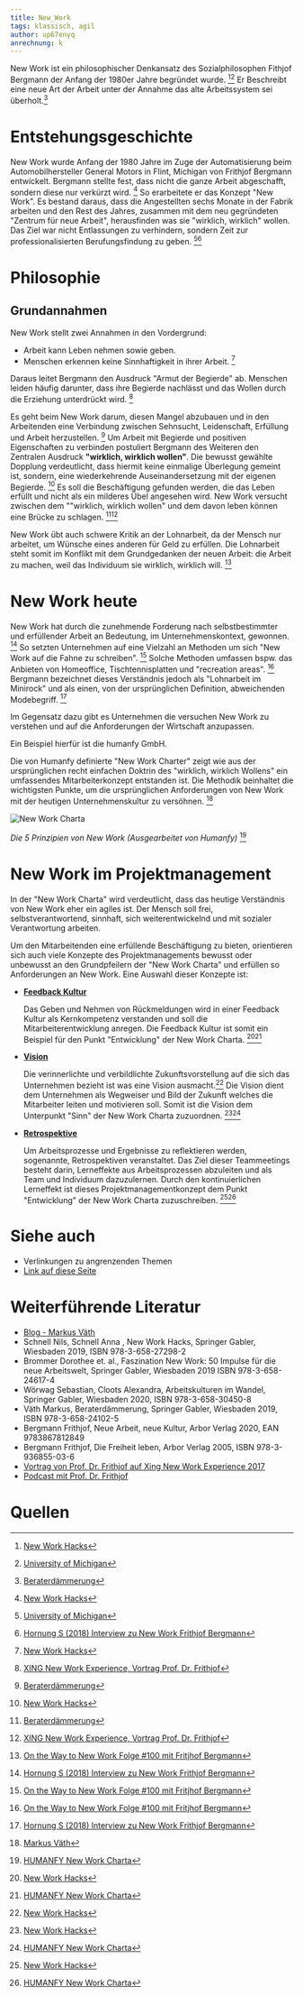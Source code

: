 ```yaml
---
title: New_Work
tags: klassisch, agil
author: up67enyq
anrechnung: k 
---
```


New Work ist ein philosophischer Denkansatz des Sozialphilosophen Fithjof Bergmann der Anfang der 1980er Jahre begründet wurde. [^1][^7] Er Beschreibt eine neue Art der Arbeit unter der Annahme das alte Arbeitssystem sei überholt.[^2]



# Entstehungsgeschichte
New Work wurde Anfang der 1980 Jahre im Zuge der Automatisierung beim Automobilhersteller General Motors in Flint, Michigan von Frithjof Bergmann entwickelt. Bergmann stellte fest, dass nicht die ganze Arbeit abgeschafft, sondern diese nur verkürzt wird. [^1]
So erarbeitete er das Konzept "New Work". 
Es bestand daraus, dass die Angestellten sechs Monate in der Fabrik arbeiten und den Rest des Jahres, zusammen mit dem neu gegründeten "Zentrum für neue Arbeit", herausfinden was sie "wirklich, wirklich" wollen. Das Ziel war nicht Entlassungen zu verhindern, sondern Zeit zur professionalisierten Berufungsfindung zu geben. [^7][^6]

# Philosophie
## Grundannahmen

New Work stellt zwei Annahmen in den Vordergrund:
* Arbeit kann Leben nehmen sowie geben.
* Menschen erkennen keine Sinnhaftigkeit in ihrer Arbeit. [^1]

Daraus leitet Bergmann den Ausdruck "Armut der Begierde" ab.
Menschen leiden häufig darunter, dass ihre Begierde nachlässt und das Wollen durch die Erziehung unterdrückt wird. [^5]

Es geht beim New Work darum, diesen Mangel abzubauen und in den Arbeitenden eine Verbindung zwischen Sehnsucht, Leidenschaft, Erfüllung und Arbeit herzustellen. [^2]
Um Arbeit mit Begierde und positiven Eigenschaften zu verbinden postuliert Bergmann des Weiteren den Zentralen Ausdruck <b>"wirklich, wirklich wollen"</b>. 
Die bewusst gewählte Dopplung verdeutlicht, dass hiermit keine einmalige Überlegung gemeint ist, sondern, eine wiederkehrende Auseinandersetzung mit der eigenen Begierde. [^1] 
Es soll die Beschäftigung gefunden werden, die das Leben erfüllt und nicht als ein milderes Übel angesehen wird. New Work versucht zwischen dem ""wirklich, wirklich wollen" und dem davon leben können eine Brücke zu schlagen. [^2][^5]

New Work übt auch schwere Kritik an der Lohnarbeit, da der Mensch nur arbeitet, um Wünsche eines anderen für Geld zu erfüllen. Die Lohnarbeit steht somit im Konflikt mit dem Grundgedanken der neuen Arbeit: die Arbeit zu machen, weil das Individuum sie wirklich, wirklich will. [^9]

# New Work heute

New Work hat durch die zunehmende Forderung nach selbstbestimmter und erfüllender Arbeit an Bedeutung, im Unternehmenskontext, gewonnen. [^6] So setzten Unternehmen auf eine Vielzahl an Methoden um sich "New Work auf die Fahne zu schreiben". [^9] Solche Methoden umfassen bspw. das Anbieten von Homeoffice, Tischtennisplatten und "recreation areas". [^9]
Bergmann bezeichnet dieses Verständnis jedoch als "Lohnarbeit im Minirock" und als einen, von der ursprünglichen Definition, abweichenden Modebegriff. [^6]

Im Gegensatz dazu gibt es Unternehmen die versuchen New Work zu verstehen und auf die Anforderungen der Wirtschaft anzupassen.

Ein Beispiel hierfür ist die humanfy GmbH.

Die von Humanfy definierte "New Work Charter" zeigt wie aus der ursprünglichen recht einfachen Doktrin des "wirklich, wirklich Wollens" ein umfassendes Mitarbeiterkonzept entstanden ist. Die Methodik beinhaltet die wichtigsten Punkte, um die ursprünglichen Anforderungen von New Work mit der heutigen Unternehmenskultur zu versöhnen. [^4] 


![New Work Charta](New_Work/new_work.jpg)


*Die 5 Prinzipien von New Work (Ausgearbeitet von Humanfy)* [^3]



# New Work im Projektmanagement
In der "New Work Charta" wird verdeutlicht, dass das heutige Verständnis von New Work eher ein agiles ist. Der Mensch soll frei, selbstverantwortend, sinnhaft, sich weiterentwickelnd und mit sozialer Verantwortung arbeiten. 

Um den Mitarbeitenden eine erfüllende Beschäftigung zu bieten, orientieren sich auch viele Konzepte des Projektmanagements bewusst oder unbewusst an den Grundpfeilern der "New Work Charta" und erfüllen so Anforderungen an New Work. Eine Auswahl dieser Konzepte ist:

* <b> [Feedback Kultur](Feedback_Kultur.md)</b>
 
  Das Geben und Nehmen von Rückmeldungen wird in einer Feedback Kultur als Kernkompetenz verstanden und soll die Mitarbeiterentwicklung anregen. Die Feedback Kultur ist somit ein Beispiel für den Punkt "Entwicklung" der New Work Charta. [^1][^3]
* <b> [Vision](Projekt_Vision.md) </b>
  
  Die verinnerlichte und verbildlichte Zukunftsvorstellung auf die sich das Unternehmen bezieht ist was eine Vision ausmacht.[^1] Die Vision dient dem Unternehmen als Wegweiser und Bild der Zukunft welches die Mitarbeiter leiten und motivieren soll. Somit ist die Vision dem Unterpunkt "Sinn" der New Work Charta zuzuordnen. [^1][^3]
* <b> [Retrospektive](Retrospektive.md) </b>

  Um Arbeitsprozesse und Ergebnisse zu reflektieren werden, sogenannte, Retrospektiven veranstaltet. Das Ziel dieser Teammeetings besteht darin, Lerneffekte aus Arbeitsprozessen abzuleiten und als Team und Individuum dazuzulernen. Durch den kontinuierlichen Lerneffekt ist dieses Projektmanagementkonzept dem Punkt "Entwicklung" der New Work Charta zuzuschreiben. [^1][^3]




# Siehe auch

* Verlinkungen zu angrenzenden Themen
* [Link auf diese Seite](New_Work.md)

# Weiterführende Literatur

* [Blog - Markus Väth](https://markusvaeth.com/blog/)
* Schnell Nils, Schnell Anna , New Work Hacks, Springer Gabler, Wiesbaden 2019, ISBN 978-3-658-27298-2
* Brommer Dorothee et. al., Faszination New Work: 50 Impulse für die neue Arbeitswelt, Springer Gabler, Wiesbaden 2019 ISBN 978-3-658-24617-4
* Wörwag Sebastian, Cloots Alexandra, Arbeitskulturen im Wandel, Springer Gabler, Wiesbaden 2020, ISBN 978-3-658-30450-8
* Väth Markus, Beraterdämmerung, Springer Gabler, Wiesbaden 2019, ISBN 978-3-658-24102-5
* Bergmann Frithjof, Neue Arbeit, neue Kultur, Arbor Verlag 2020, EAN 9783867812849
* Bergmann Frithjof, Die Freiheit leben, Arbor Verlag 2005, ISBN 978-3-936855-03-6
* [Vortrag von Prof. Dr. Frithjof auf Xing New Work Experience 2017](https://www.youtube.com/watch?v=29IoGFD86QM)
* [Podcast mit Prof. Dr. Frithjof](https://open.spotify.com/episode/29PXaxK6U0I6BM5FCmlMgY?si=G5N6I79RQT6Bxp3hEEUQ0A)

# Quellen

[^1]: [New Work Hacks](https://link.springer.com/book/10.1007%2F978-3-658-27299-9)
[^2]: [Beraterdämmerung](https://link.springer.com/book/10.1007%2F978-3-658-24103-2)
[^3]: [HUMANFY New Work Charta](https://humanfy.de/new-work-charta/)
[^4]: [Markus Väth](https://de.wikipedia.org/wiki/Markus_V%C3%A4th)
[^5]: [XING New Work Experience, Vortrag Prof. Dr. Frithjof](https://www.youtube.com/watch?v=29IoGFD86QM)
[^6]: [Hornung S (2018) Interview zu New Work Frithjof Bergmann](https://www.haufe.de/personal/hr-management/frithjof-bergmann-uebt-kritik-an-akteuller-new-work-debatte_80_467516.html)
[^7]: [University of Michigan](https://news.umich.edu/eight-faculty-members-retire/)
[^8]: [New Work Definition](https://www.businessinsider.de/gruenderszene/lexikon/begriffe/new-work/)
[^9]: [On the Way to New Work Folge #100 mit Fritjhof Bergmann](https://open.spotify.com/episode/29PXaxK6U0I6BM5FCmlMgY?si=G5N6I79RQT6Bxp3hEEUQ0A)

